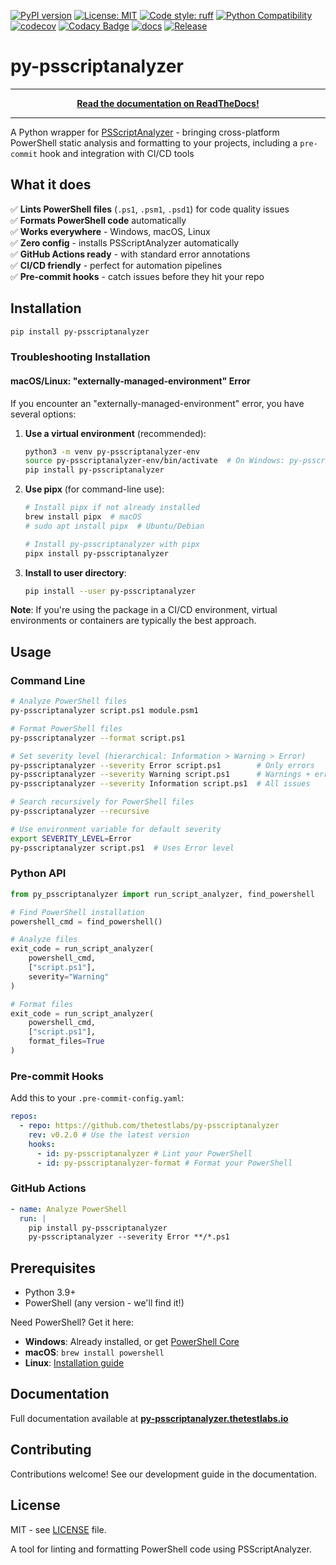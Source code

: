 [![PyPI version](https://badge.fury.io/py/py-psscriptanalyzer.svg)](https://badge.fury.io/py/py-psscriptanalyzer)
[![License: MIT](https://img.shields.io/badge/License-MIT-blue.svg)](https://opensource.org/licenses/MIT)
[![Code style: ruff](https://img.shields.io/endpoint?url=https://raw.githubusercontent.com/astral-sh/ruff/main/assets/badge/v2.json)](https://github.com/astral-sh/ruff)
[![Python Compatibility](https://img.shields.io/pypi/pyversions/py-psscriptanalyzer)](https://pypi.org/project/py-psscriptanalyzer/)
[![codecov](https://codecov.io/github/thetestlabs/py-psscriptanalyzer/graph/badge.svg?token=B6K3MDQ2HF)](https://codecov.io/github/thetestlabs/py-psscriptanalyzer)
[![Codacy Badge](https://app.codacy.com/project/badge/Grade/cc86fb73526e4d649739e34158c2cb05)](https://app.codacy.com/gh/thetestlabs/py-psscriptanalyzer/dashboard?utm_source=gh&utm_medium=referral&utm_content=&utm_campaign=Badge_grade)
[![docs](https://app.readthedocs.org/projects/py-psscriptanalyzer/badge/?version=latest)](https://readthedocs.org/projects/py-psscriptanalyzer/)
[![Release](https://github.com/thetestlabs/py-psscriptanalyzer/actions/workflows/release.yaml/badge.svg)](https://github.com/thetestlabs/py-psscriptanalyzer/actions/workflows/release.yaml)

# py-psscriptanalyzer

---

<div align="center">
  <strong><a href="https://py-psscriptanalyzer.thetestlabs.io">Read the documentation on ReadTheDocs!</a></strong>
</div>

---

A Python wrapper for [PSScriptAnalyzer](https://github.com/PowerShell/PSScriptAnalyzer) - bringing cross-platform PowerShell static analysis and formatting to your projects, including a `pre-commit` hook and integration with CI/CD tools

## What it does

✅ **Lints PowerShell files** (`.ps1`, `.psm1`, `.psd1`) for code quality issues  
✅ **Formats PowerShell code** automatically  
✅ **Works everywhere** - Windows, macOS, Linux  
✅ **Zero config** - installs PSScriptAnalyzer automatically  
✅ **GitHub Actions ready** - with standard error annotations  
✅ **CI/CD friendly** - perfect for automation pipelines  
✅ **Pre-commit hooks** - catch issues before they hit your repo

## Installation

```bash
pip install py-psscriptanalyzer
```

### Troubleshooting Installation

#### macOS/Linux: "externally-managed-environment" Error

If you encounter an "externally-managed-environment" error, you have several options:

1. **Use a virtual environment** (recommended):

   ```bash
   python3 -m venv py-psscriptanalyzer-env
   source py-psscriptanalyzer-env/bin/activate  # On Windows: py-psscriptanalyzer-env\Scripts\activate
   pip install py-psscriptanalyzer
   ```

2. **Use pipx** (for command-line use):

   ```bash
   # Install pipx if not already installed
   brew install pipx  # macOS
   # sudo apt install pipx  # Ubuntu/Debian

   # Install py-psscriptanalyzer with pipx
   pipx install py-psscriptanalyzer
   ```

3. **Install to user directory**:
   ```bash
   pip install --user py-psscriptanalyzer
   ```

**Note**: If you're using the package in a CI/CD environment, virtual environments or containers are typically the best approach.

## Usage

### Command Line

```bash
# Analyze PowerShell files
py-psscriptanalyzer script.ps1 module.psm1

# Format PowerShell files
py-psscriptanalyzer --format script.ps1

# Set severity level (hierarchical: Information > Warning > Error)
py-psscriptanalyzer --severity Error script.ps1        # Only errors
py-psscriptanalyzer --severity Warning script.ps1      # Warnings + errors (default)
py-psscriptanalyzer --severity Information script.ps1  # All issues

# Search recursively for PowerShell files
py-psscriptanalyzer --recursive

# Use environment variable for default severity
export SEVERITY_LEVEL=Error
py-psscriptanalyzer script.ps1  # Uses Error level
```

### Python API

```python
from py_psscriptanalyzer import run_script_analyzer, find_powershell

# Find PowerShell installation
powershell_cmd = find_powershell()

# Analyze files
exit_code = run_script_analyzer(
    powershell_cmd,
    ["script.ps1"],
    severity="Warning"
)

# Format files
exit_code = run_script_analyzer(
    powershell_cmd,
    ["script.ps1"],
    format_files=True
)
```

### Pre-commit Hooks

Add this to your `.pre-commit-config.yaml`:

```yaml
repos:
  - repo: https://github.com/thetestlabs/py-psscriptanalyzer
    rev: v0.2.0 # Use the latest version
    hooks:
      - id: py-psscriptanalyzer # Lint your PowerShell
      - id: py-psscriptanalyzer-format # Format your PowerShell
```

### GitHub Actions

```yaml
- name: Analyze PowerShell
  run: |
    pip install py-psscriptanalyzer
    py-psscriptanalyzer --severity Error **/*.ps1
```

## Prerequisites

- Python 3.9+
- PowerShell (any version - we'll find it!)

Need PowerShell? Get it here:

- **Windows**: Already installed, or get [PowerShell Core](https://github.com/PowerShell/PowerShell/releases)
- **macOS**: `brew install powershell`
- **Linux**: [Installation guide](https://docs.microsoft.com/en-us/powershell/scripting/install/installing-powershell-on-linux)

## Documentation

Full documentation available at **[py-psscriptanalyzer.thetestlabs.io](https://py-psscriptanalyzer.thetestlabs.io/)**

## Contributing

Contributions welcome! See our development guide in the documentation.

## License

MIT - see [LICENSE](LICENSE) file.

A tool for linting and formatting PowerShell code using PSScriptAnalyzer.
